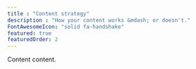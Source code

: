 ```yaml
---
title : "Content strategy"
description : "How your content works &mdash; or doesn't."
FontAwesomeIcon: "solid fa-handshake"
featured: true
featuredOrder: 2
---
```


Content content.
